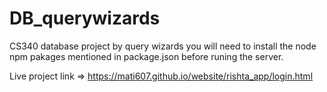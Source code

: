 # DB_querywizards
CS340 database project by query wizards
you will need to install the node npm pakages mentioned in package.json before runing the server.

Live project link => https://mati607.github.io/website/rishta_app/login.html

